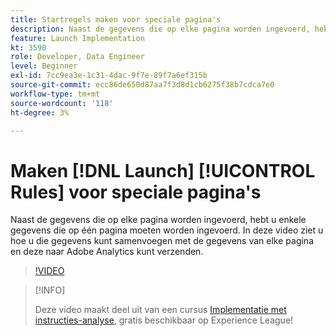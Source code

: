 ```yaml
---
title: Startregels maken voor speciale pagina's
description: Naast de gegevens die op elke pagina worden ingevoerd, hebt u enkele gegevens die op één pagina moeten worden ingevoerd. In deze video ziet u hoe u die gegevens kunt samenvoegen met de gegevens van elke pagina en deze naar Adobe Analytics kunt verzenden.
feature: Launch Implementation
kt: 3590
role: Developer, Data Engineer
level: Beginner
exl-id: 7cc9ea3e-1c31-4dac-9f7e-89f7a6ef315b
source-git-commit: ecc86de650d87aa7f3d8d1cb6275f38b7cdca7e0
workflow-type: tm+mt
source-wordcount: '118'
ht-degree: 3%

---
```


# Maken [!DNL Launch] [!UICONTROL Rules] voor speciale pagina&#39;s

Naast de gegevens die op elke pagina worden ingevoerd, hebt u enkele gegevens die op één pagina moeten worden ingevoerd. In deze video ziet u hoe u die gegevens kunt samenvoegen met de gegevens van elke pagina en deze naar Adobe Analytics kunt verzenden.

>[!VIDEO](https://video.tv.adobe.com/v/28770/?quality=12&learn=on)

>[!INFO]
>
> Deze video maakt deel uit van een cursus [Implementatie met instructies-analyse](https://experienceleague.adobe.com/?recommended=Analytics-D-1-2019.1), gratis beschikbaar op Experience League!